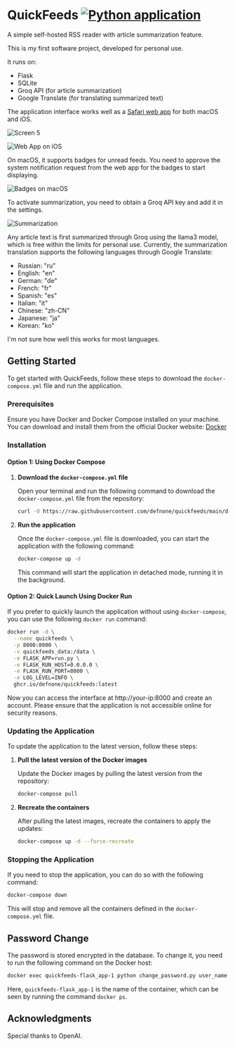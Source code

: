 # QuickFeeds [![Python application](https://github.com/defnone/quickfeeds/actions/workflows/python-app.yml/badge.svg)](https://github.com/defnone/quickfeeds/actions/workflows/python-app.yml)
A simple self-hosted RSS reader with article summarization feature.

This is my first software project, developed for personal use.

It runs on:
- Flask
- SQLite
- Groq API (for article summarization)
- Google Translate (for translating summarized text)

The application interface works well as a [Safari web app](https://support.apple.com/en-kw/guide/safari/ibrw9e991864/mac) for both macOS and iOS.

![Screen 5](./assets/screen5.jpeg)

![Web App on iOS](./assets/screen4.png)

On macOS, it supports badges for unread feeds. You need to approve the system notification request from the web app for the badges to start displaying.

![Badges on macOS](./assets/screen2.png)

To activate summarization, you need to obtain a Groq API key and add it in the settings.

![Summarization](./assets/screen3.gif)

Any article text is first summarized through Groq using the llama3 model, which is free within the limits for personal use. Currently, the summarization translation supports the following languages through Google Translate:

- Russian: "ru"
- English: "en"
- German: "de"
- French: "fr"
- Spanish: "es"
- Italian: "it"
- Chinese: "zh-CN"
- Japanese: "ja"
- Korean: "ko"

I'm not sure how well this works for most languages.

## Getting Started

To get started with QuickFeeds, follow these steps to download the `docker-compose.yml` file and run the application.

### Prerequisites

Ensure you have Docker and Docker Compose installed on your machine. You can download and install them from the official Docker website: [Docker](https://www.docker.com/)

### Installation

#### Option 1: Using Docker Compose

1. **Download the `docker-compose.yml` file**

   Open your terminal and run the following command to download the `docker-compose.yml` file from the repository:

   ```bash
   curl -O https://raw.githubusercontent.com/defnone/quickfeeds/main/docker-compose.yml
   ```

2. **Run the application**

   Once the `docker-compose.yml` file is downloaded, you can start the application with the following command:

   ```bash
   docker-compose up -d
   ```

   This command will start the application in detached mode, running it in the background.

#### Option 2: Quick Launch Using Docker Run

If you prefer to quickly launch the application without using `docker-compose`, you can use the following `docker run` command:

```bash
docker run -d \
  --name quickfeeds \
  -p 8000:8000 \
  -v quickfeeds_data:/data \
  -e FLASK_APP=run.py \
  -e FLASK_RUN_HOST=0.0.0.0 \
  -e FLASK_RUN_PORT=8000 \
  -e LOG_LEVEL=INFO \
  ghcr.io/defnone/quickfeeds:latest
```

Now you can access the interface at http://your-ip:8000 and create an account. Please ensure that the application is not accessible online for security reasons.

### Updating the Application

To update the application to the latest version, follow these steps:

1. **Pull the latest version of the Docker images**

   Update the Docker images by pulling the latest version from the repository:

   ```bash
   docker-compose pull
   ```

2. **Recreate the containers**

   After pulling the latest images, recreate the containers to apply the updates:

   ```bash
   docker-compose up -d --force-recreate
   ```

### Stopping the Application

If you need to stop the application, you can do so with the following command:

```bash
docker-compose down
```

This will stop and remove all the containers defined in the `docker-compose.yml` file.

## Password Change

The password is stored encrypted in the database. To change it, you need to run the following command on the Docker host: 
```bash 
docker exec quickfeeds-flask_app-1 python change_password.py user_name new_password
```
Here, `quickfeeds-flask_app-1` is the name of the container, which can be seen by running the command `docker ps`.

## Acknowledgments

Special thanks to OpenAI.
